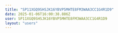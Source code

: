 ```yaml
---
title: "SP11XGQ9SHSJK16YBVP5MHTE8FM3WAA3CC1G4R1D9"
date: 2025-01-06T16:00:38.886Z
user: SP11XGQ9SHSJK16YBVP5MHTE8FM3WAA3CC1G4R1D9
layout: "users"
---
```

    